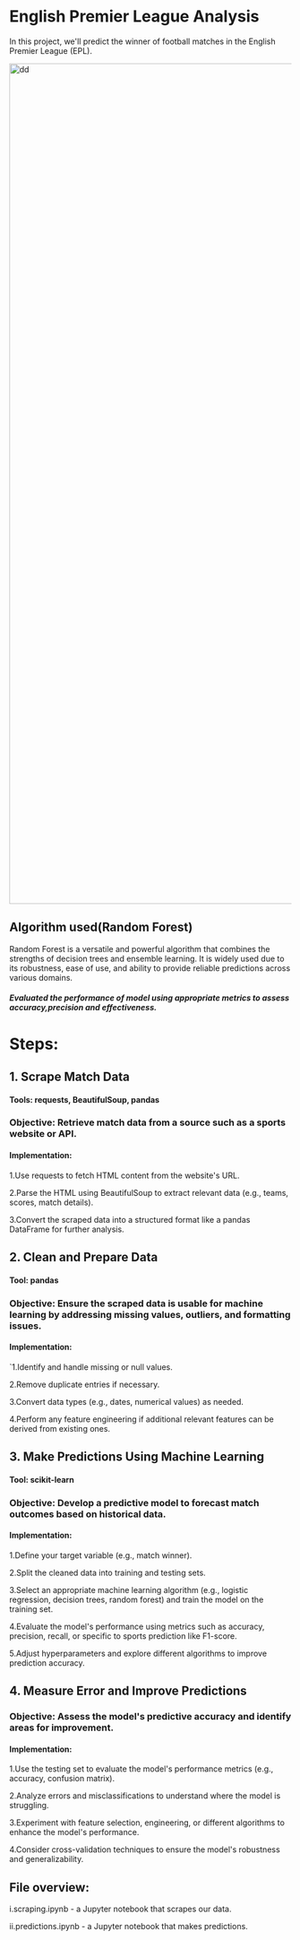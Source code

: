 # English Premier League Analysis
In this project, we'll predict the winner of football matches in the English Premier League (EPL).

<img width="1500" alt="dd" src="https://github.com/anjalikhushi/WebScraping-in-Python/assets/82653640/3e54e5bd-39c5-472c-ae04-68c9af144109">




## Algorithm used(Random Forest)
Random Forest is a versatile and powerful algorithm that combines the strengths of decision trees and ensemble learning. It is widely used due to its robustness, ease of use, and ability to provide reliable predictions across various domains.
##### Evaluated the performance of model using appropriate metrics to assess accuracy,precision and effectiveness.
# Steps:
## 1. Scrape Match Data
#### Tools: requests, BeautifulSoup, pandas

### Objective: Retrieve match data from a source such as a sports website or API.
#### Implementation:
1.Use requests to fetch HTML content from the website's URL.

2.Parse the HTML using BeautifulSoup to extract relevant data (e.g., teams, scores, match details).

3.Convert the scraped data into a structured format like a pandas DataFrame for further analysis.
## 2. Clean and Prepare Data
#### Tool: pandas

### Objective: Ensure the scraped data is usable for machine learning by addressing missing values, outliers, and formatting issues.
#### Implementation:
`1.Identify and handle missing or null values.

2.Remove duplicate entries if necessary.

3.Convert data types (e.g., dates, numerical values) as needed.

4.Perform any feature engineering if additional relevant features can be derived from existing ones.

## 3. Make Predictions Using Machine Learning
#### Tool: scikit-learn

### Objective: Develop a predictive model to forecast match outcomes based on historical data.
#### Implementation:
1.Define your target variable (e.g., match winner).

2.Split the cleaned data into training and testing sets.

3.Select an appropriate machine learning algorithm (e.g., logistic regression, decision trees, random forest) and train the model on the training set.

4.Evaluate the model's performance using metrics such as accuracy, precision, recall, or specific to sports prediction like F1-score.

5.Adjust hyperparameters and explore different algorithms to improve prediction accuracy.
## 4. Measure Error and Improve Predictions

### Objective: Assess the model's predictive accuracy and identify areas for improvement.

#### Implementation:

1.Use the testing set to evaluate the model's performance metrics (e.g., accuracy, confusion matrix).

2.Analyze errors and misclassifications to understand where the model is struggling.

3.Experiment with feature selection, engineering, or different algorithms to enhance the model's performance.

4.Consider cross-validation techniques to ensure the model's robustness and generalizability.

## File overview:

i.scraping.ipynb - a Jupyter notebook that scrapes our data.

ii.predictions.ipynb - a Jupyter notebook that makes predictions.





